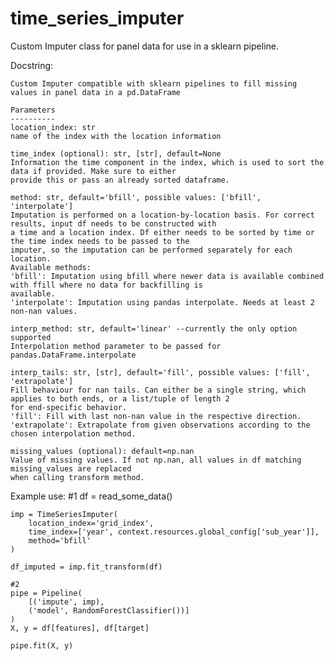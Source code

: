 # time_series_imputer
Custom Imputer class for panel data for use in a sklearn pipeline.

Docstring:

    Custom Imputer compatible with sklearn pipelines to fill missing values in panel data in a pd.DataFrame

    Parameters
    ----------
    location_index: str
    name of the index with the location information

    time_index (optional): str, [str], default=None
    Information the time component in the index, which is used to sort the data if provided. Make sure to either
    provide this or pass an already sorted dataframe.

    method: str, default='bfill', possible values: ['bfill', 'interpolate']
    Imputation is performed on a location-by-location basis. For correct results, input df needs to be constructed with
    a time and a location index. Df either needs to be sorted by time or the time index needs to be passed to the
    imputer, so the imputation can be performed separately for each location.
    Available methods:
    'bfill': Imputation using bfill where newer data is available combined with ffill where no data for backfilling is
    available.
    'interpolate': Imputation using pandas interpolate. Needs at least 2 non-nan values.

    interp_method: str, default='linear' --currently the only option supported
    Interpolation method parameter to be passed for pandas.DataFrame.interpolate

    interp_tails: str, [str], default='fill', possible values: ['fill', 'extrapolate']
    Fill behaviour for nan tails. Can either be a single string, which applies to both ends, or a list/tuple of length 2
    for end-specific behavior.
    'fill': Fill with last non-nan value in the respective direction.
    'extrapolate': Extrapolate from given observations according to the chosen interpolation method.

    missing_values (optional): default=np.nan
    Value of missing values. If not np.nan, all values in df matching missing_values are replaced
    when calling transform method.

Example use:
    #1
    df = read_some_data()
    
    imp = TimeSeriesImputer(
        location_index='grid_index',
        time_index=['year', context.resources.global_config['sub_year']],
        method='bfill'
    )
    
    df_imputed = imp.fit_transform(df)
    
    #2
    pipe = Pipeline(
        [('impute', imp),
        ('model', RandomForestClassifier())]
    )
    X, y = df[features], df[target]
    
    pipe.fit(X, y)
    
    
